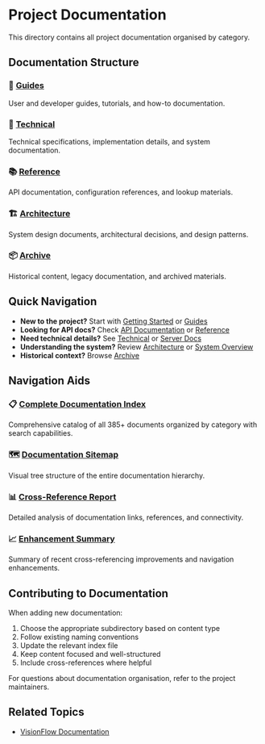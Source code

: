 # Project Documentation

This directory contains all project documentation organised by category.

## Documentation Structure

### 📖 [Guides](./guides/)
User and developer guides, tutorials, and how-to documentation.

### 🔧 [Technical](./technical/)
Technical specifications, implementation details, and system documentation.

### 📚 [Reference](./reference/)
API documentation, configuration references, and lookup materials.

### 🏗️ [Architecture](./architecture/)
System design documents, architectural decisions, and design patterns.

### 📦 [Archive](./archive/)
Historical content, legacy documentation, and archived materials.

## Quick Navigation

- **New to the project?** Start with [Getting Started](./getting-started/) or [Guides](./guides/)
- **Looking for API docs?** Check [API Documentation](./api/) or [Reference](./reference/)
- **Need technical details?** See [Technical](./technical/) or [Server Docs](./server/)
- **Understanding the system?** Review [Architecture](./architecture/) or [System Overview](./architecture/system-overview.md)
- **Historical context?** Browse [Archive](./archive/)

## Navigation Aids

### 📋 [Complete Documentation Index](./DOCUMENTATION_INDEX.md)
Comprehensive catalog of all 385+ documents organized by category with search capabilities.

### 🗺️ [Documentation Sitemap](./SITEMAP.md)
Visual tree structure of the entire documentation hierarchy.

### 📊 [Cross-Reference Report](./CROSS_REFERENCE_REPORT.md)
Detailed analysis of documentation links, references, and connectivity.

### 📈 [Enhancement Summary](./CROSS_REFERENCE_ENHANCEMENT_SUMMARY.md)
Summary of recent cross-referencing improvements and navigation enhancements.

## Contributing to Documentation

When adding new documentation:

1. Choose the appropriate subdirectory based on content type
2. Follow existing naming conventions
3. Update the relevant index file
4. Keep content focused and well-structured
5. Include cross-references where helpful

For questions about documentation organisation, refer to the project maintainers.

## Related Topics

- [VisionFlow Documentation](index.md)
